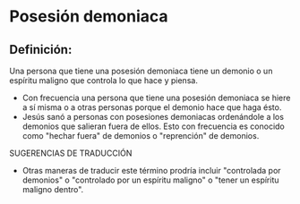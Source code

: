 # Posesión demoniaca

## Definición: 

Una persona que tiene una posesión demoniaca tiene un demonio o un espíritu maligno que controla lo que hace y piensa.

* Con frecuencia una persona que tiene una posesión demoniaca se hiere a sí misma o a otras personas porque el demonio hace que haga ésto.
* Jesús sanó a personas con posesiones demoniacas ordenándole a los demonios que salieran fuera de ellos. Esto con frecuencia es conocido como "hechar fuera" de demonios o "reprención" de demonios.

SUGERENCIAS DE TRADUCCIÓN

* Otras maneras de traducir este término prodría incluir "controlada por demonios" o "controlado por un espíritu maligno" o "tener un espíritu maligno dentro".

